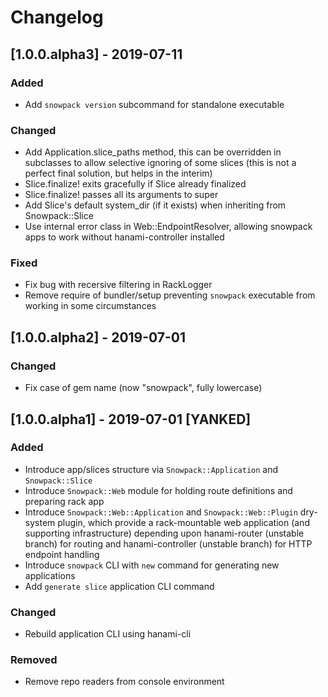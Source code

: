 # Changelog

## [1.0.0.alpha3] - 2019-07-11

### Added

- Add `snowpack version` subcommand for standalone executable

### Changed

- Add Application.slice_paths method, this can be overridden in subclasses to allow selective ignoring of some slices (this is not a perfect final solution, but helps in the interim)
- Slice.finalize! exits gracefully if Slice already finalized
- Slice.finalize! passes all its arguments to super
- Add Slice's default system_dir (if it exists) when inheriting from Snowpack::Slice
- Use internal error class in Web::EndpointResolver, allowing snowpack apps to work without hanami-controller installed

### Fixed

- Fix bug with recersive filtering in RackLogger
- Remove require of bundler/setup preventing `snowpack` executable from working in some circumstances

## [1.0.0.alpha2] - 2019-07-01

### Changed

- Fix case of gem name (now "snowpack", fully lowercase)

## [1.0.0.alpha1] - 2019-07-01 [YANKED]

### Added

- Introduce app/slices structure via `Snowpack::Application` and `Snowpack::Slice`
- Introduce `Snowpack::Web` module for holding route definitions and preparing rack app
- Introduce `Snowpack::Web::Application` and `Snowpack::Web::Plugin` dry-system plugin, which provide a rack-mountable web application (and supporting infrastructure) depending upon hanami-router (unstable branch) for routing and hanami-controller (unstable branch) for HTTP endpoint handling
- Introduce `snowpack` CLI with `new` command for generating new applications
- Add `generate slice` application CLI command

### Changed

- Rebuild application CLI using hanami-cli

### Removed

- Remove repo readers from console environment
